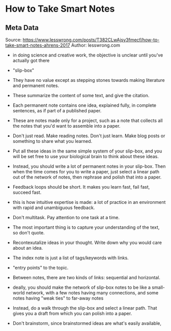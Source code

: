 # How to Take Smart Notes

## Meta Data

Source:  https://www.lesswrong.com/posts/T382CLwAjsy3fmecf/how-to-take-smart-notes-ahrens-2017 
Author: lesswrong.com

- in doing science and creative work, the objective is unclear until you've actually got there
- "slip-box"
- They have no value except as stepping stones towards making literature and permanent notes.
- These summarize the content of some text, and give the citation.
  
- Each permanent note contains one idea, explained fully, in complete sentences, as if part of a published paper.
- These are notes made only for a project, such as a note that collects all the notes that you'd want to assemble into a paper.
- Don't just read. Make reading notes. Don't just learn. Make blog posts or something to share what you learned.
- Put all these ideas in the same simple system of your slip-box, and you will be set free to use your biological brain to think about these ideas.
- Instead, you should write a lot of permanent notes in your slip-box. Then when the time comes for you to write a paper, just select a linear path out of the network of notes, then rephrase and polish that into a paper.
- Feedback loops should be short. It makes you learn fast, fail fast, succeed fast.
- this is how intuitive expertise is made: a lot of practice in an environment with rapid and unambiguous feedback.
- Don't multitask. Pay attention to one task at a time.
  
- The most important thing is to capture your understanding of the text, so don't quote.
- Recontexutalize ideas in your thought. Write down why you would care about an idea.
- The index note is just a list of tags/keywords with links.
- "entry points" to the topic.
- Between notes, there are two kinds of links: sequential and horizontal. 
- deally, you should make the network of slip-box notes to be like a small-world network, with a few notes having many connections, and some notes having "weak ties" to far-away notes
- Instead, do a walk through the slip-box and select a linear path. That gives you a draft from which you can polish into a paper.
  
- Don't brainstorm, since brainstormed ideas are what's easily available, 
